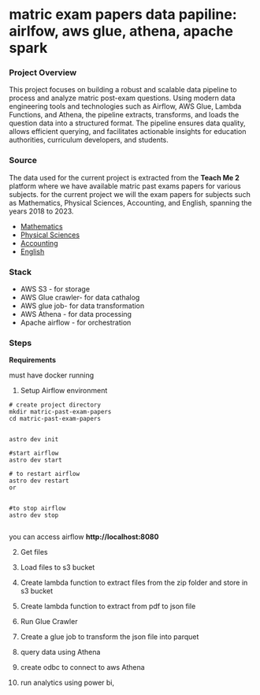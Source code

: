 


# matric exam papers data papiline: airlfow, aws glue, athena, apache spark


### Project Overview
This project focuses on building a robust and scalable data pipeline to process and analyze matric post-exam questions. Using modern data engineering tools and technologies such as Airflow, AWS Glue, Lambda Functions, and Athena, the pipeline extracts, transforms, and loads the question data into a structured format. The pipeline ensures data quality, allows efficient querying, and facilitates actionable insights for education authorities, curriculum developers, and students.


### Source
The data used for the current project is extracted from the **Teach Me 2** platform where we have available matric past exams papers for various subjects. for the current project we will the exam papers for subjects such as Mathematics, Physical Sciences, Accounting, and English, spanning the years 2018 to 2023. 

- [Mathematics](https://s3.af-south-1.amazonaws.com/www.teachme2.com/matric-past-papers/2018-2023-Mathematics.zip)  
- [Physical Sciences](https://s3.af-south-1.amazonaws.com/www.teachme2.com/matric-past-papers/2018-2023-Physical-Sciences.zip)  
- [Accounting](https://s3.af-south-1.amazonaws.com/www.teachme2.com/matric-past-papers/2018-2023-Accounting.zip)  
- [English](https://s3.af-south-1.amazonaws.com/www.teachme2.com/matric-past-papers/2018-2023-English.zip)


### Stack
* AWS S3 - for storage 
* AWS Glue crawler- for data cathalog 
* AWS glue job- for data transformation
* AWS Athena - for data processing
* Apache airflow - for orchestration


### Steps

**Requirements**

must have docker running

1. Setup Airflow environment


```
# create project directory
mkdir matric-past-exam-papers
cd matric-past-exam-papers


astro dev init 

#start airflow
astro dev start

# to restart airflow
astro dev restart
or 


#to stop airflow
astro dev stop


```
you can access airflow **http://localhost:8080**


2. Get files 

3. Load files to s3 bucket

3. Create lambda function to extract files from the zip folder and store in s3 bucket

4. Create lambda function to extract from pdf to json file

5. Run Glue Crawler

6. Create a glue job to transform the json file into parquet


7. query data using Athena


8. create odbc to connect to aws Athena 


9. run analytics using power bi, 




